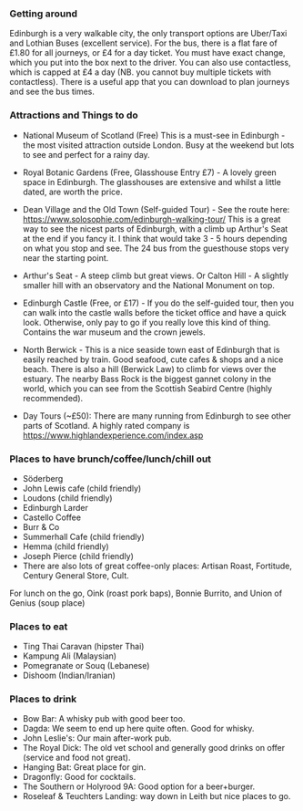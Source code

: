 ### Getting around

Edinburgh is a very walkable city, the only transport options are Uber/Taxi and Lothian Buses (excellent service). For the bus, there is a flat fare of £1.80 for all journeys, or £4 for a day ticket. You must have exact change, which you put into the box next to the driver. You can also use contactless, which is capped at £4 a day (NB. you cannot buy multiple tickets with contactless). There is a useful app that you can download to plan journeys and see the bus times.

### Attractions and Things to do

* National Museum of Scotland (Free) This is a must-see in Edinburgh - the most visited attraction outside London. Busy at the weekend but lots to see and perfect for a rainy day.

* Royal Botanic Gardens (Free, Glasshouse Entry £7) - A lovely green space in Edinburgh. The glasshouses are extensive and whilst a little dated, are worth the price.

* Dean Village and the Old Town (Self-guided Tour) - See the route here: https://www.solosophie.com/edinburgh-walking-tour/ This is a great way to see the nicest parts of Edinburgh, with a climb up Arthur's Seat at the end if you fancy it. I think that would take 3 - 5 hours depending on what you stop and see. The 24 bus from the guesthouse stops very near the starting point.

* Arthur's Seat - A steep climb but great views. Or Calton Hill - A slightly smaller hill with an observatory and the National Monument on top.

* Edinburgh Castle (Free, or £17) - If you do the self-guided tour, then you can walk into the castle walls before the ticket office and have a quick look. Otherwise, only pay to go if you really love this kind of thing. Contains the war museum and the crown jewels.

* North Berwick - This is a nice seaside town east of Edinburgh that is easily reached by train. Good seafood, cute cafes & shops and a nice beach. There is also a hill (Berwick Law) to climb for views over the estuary. The nearby Bass Rock is the biggest gannet colony in the world, which you can see from the Scottish Seabird Centre (highly recommended).

* Day Tours (~£50): There are many running from Edinburgh to see other parts of Scotland. A highly rated company is https://www.highlandexperience.com/index.asp

### Places to have brunch/coffee/lunch/chill out

* Söderberg
* John Lewis cafe (child friendly)
* Loudons (child friendly)
* Edinburgh Larder
* Castello Coffee
* Burr & Co
* Summerhall Cafe (child friendly)
* Hemma (child friendly)
* Joseph Pierce (child friendly)
* There are also lots of great coffee-only places: Artisan Roast, Fortitude, Century General Store, Cult.

For lunch on the go, Oink (roast pork baps), Bonnie Burrito, and Union of Genius (soup place)

### Places to eat

* Ting Thai Caravan (hipster Thai)
* Kampung Ali (Malaysian)
* Pomegranate or Souq (Lebanese)
* Dishoom (Indian/Iranian)

### Places to drink

* Bow Bar: A whisky pub with good beer too.
* Dagda: We seem to end up here quite often. Good for whisky.
* John Leslie's: Our main after-work pub.
* The Royal Dick: The old vet school and generally good drinks on offer (service and food not great).
* Hanging Bat: Great place for gin.
* Dragonfly: Good for cocktails.
* The Southern or Holyrood 9A: Good option for a beer+burger.
* Roseleaf & Teuchters Landing: way down in Leith but nice places to go.
